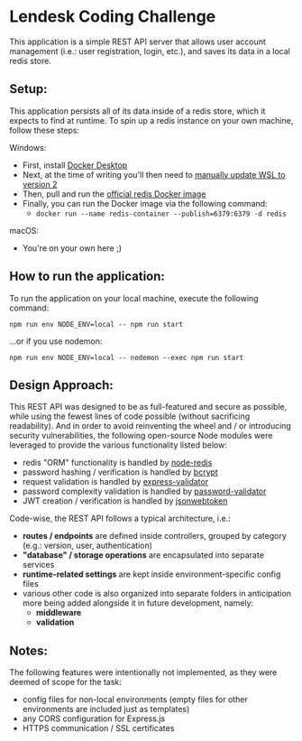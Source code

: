 # **Lendesk Coding Challenge**

This application is a simple REST API server that allows user account management (i.e.: user registration, login, etc.), and saves its data in a local redis store.

## **Setup:**

This application persists all of its data inside of a redis store, which it expects to find at runtime. To spin up a redis instance on your own machine, follow these steps:

Windows:

- First, install [Docker Desktop](https://www.docker.com/products/docker-desktop)
- Next, at the time of writing you'll then need to [manually update WSL to version 2](https://docs.microsoft.com/en-us/windows/wsl/install-manual#step-4---download-the-linux-kernel-update-package)
- Then, pull and run the [official redis Docker image](https://hub.docker.com/_/redis)
- Finally, you can run the Docker image via the following command:
  - `docker run --name redis-container --publish=6379:6379 -d redis`

macOS:

- You're on your own here ;)

## **How to run the application:**

To run the application on your local machine, execute the following command:

`npm run env NODE_ENV=local -- npm run start`

...or if you use nodemon:

`npm run env NODE_ENV=local -- nodemon --exec npm run start`

## **Design Approach:**

This REST API was designed to be as full-featured and secure as possible, while using the fewest lines of code possible (without sacrificing readability). And in order to avoid reinventing the wheel and / or introducing security vulnerabilities, the following open-source Node modules were leveraged to provide the various functionality listed below:
- redis "ORM" functionality is handled by [node-redis](https://www.npmjs.com/package/redis)
- password hashing / verification is handled by [bcrypt](https://www.npmjs.com/package/bcrypt)
- request validation is handled by [express-validator](https://www.npmjs.com/package/express-validator)
- password complexity validation is handled by [password-validator](https://www.npmjs.com/package/password-validator)
- JWT creation / verification is handled by [jsonwebtoken](https://www.npmjs.com/package/jsonwebtoken)

Code-wise, the REST API follows a typical architecture, i.e.:
- **routes / endpoints** are defined inside controllers, grouped by category (e.g.: version, user, authentication)
- **"database" / storage operations** are encapsulated into separate services
- **runtime-related settings** are kept inside environment-specific config files
- various other code is also organized into separate folders in anticipation more being added alongside it in future development, namely:
  - **middleware**
  - **validation**

## **Notes:**
The following features were intentionally not implemented, as they were deemed of scope for the task:
  - config files for non-local environments (empty files for other environments are included just as templates)
  - any CORS configuration for Express.js
  - HTTPS communication / SSL certificates